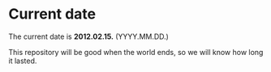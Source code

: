 # Current date

The current date is **2012.02.15.** (YYYY.MM.DD.)

This repository will be good when the world ends, so we will know how long it lasted.